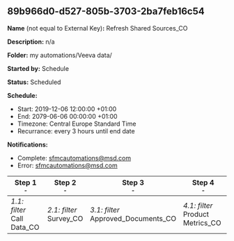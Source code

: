 ## 89b966d0-d527-805b-3703-2ba7feb16c54

**Name** (not equal to External Key)**:** Refresh Shared Sources_CO

**Description:** n/a

**Folder:** my automations/Veeva data/

**Started by:** Schedule

**Status:** Scheduled

**Schedule:**

* Start: 2019-12-06 12:00:00 +01:00
* End: 2079-06-06 00:00:00 +01:00
* Timezone: Central Europe Standard Time
* Recurrance: every 3 hours until end date

**Notifications:**

* Complete: sfmcautomations@msd.com
* Error: sfmcautomations@msd.com

| Step 1<br>_<small>-</small>_ | Step 2<br>_<small>-</small>_ | Step 3<br>_<small>-</small>_ | Step 4<br>_<small>-</small>_ |
| --- | --- | --- | --- |
| _1.1: filter_<br>Call Data_CO | _2.1: filter_<br>Survey_CO | _3.1: filter_<br>Approved_Documents_CO | _4.1: filter_<br>Product Metrics_CO |
